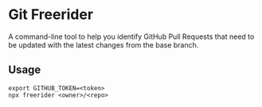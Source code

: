 # Git Freerider

A command-line tool to help you identify GitHub Pull Requests that need to be updated with the latest changes from the base branch.

## Usage

```
export GITHUB_TOKEN=<token>
npx freerider <owner>/<repo>
```
